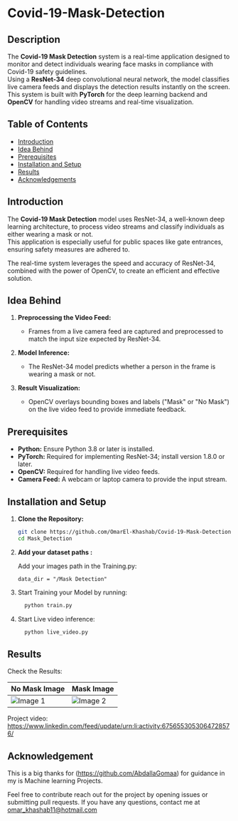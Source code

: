 # Covid-19-Mask-Detection  

## Description  

The **Covid-19 Mask Detection** system is a real-time application designed to monitor and detect individuals wearing face masks in compliance with Covid-19 safety guidelines.  
Using a **ResNet-34** deep convolutional neural network, the model classifies live camera feeds and displays the detection results instantly on the screen.  
This system is built with **PyTorch** for the deep learning backend and **OpenCV** for handling video streams and real-time visualization.

## Table of Contents  

* [Introduction](#introduction)  
* [Idea Behind](#idea-behind)  
* [Prerequisites](#prerequisites)  
* [Installation and Setup](#installation-and-setup)  
* [Results](#Results)  
* [Acknowledgements](#acknowledgements)  

## Introduction  

The **Covid-19 Mask Detection** model uses ResNet-34, a well-known deep learning architecture, to process video streams and classify individuals as either wearing a mask or not.  
This application is especially useful for public spaces like gate entrances, ensuring safety measures are adhered to.  

The real-time system leverages the speed and accuracy of ResNet-34, combined with the power of OpenCV, to create an efficient and effective solution.

## Idea Behind  

1. **Preprocessing the Video Feed:**  
   - Frames from a live camera feed are captured and preprocessed to match the input size expected by ResNet-34.  

2. **Model Inference:**  
   - The ResNet-34 model predicts whether a person in the frame is wearing a mask or not.  

3. **Result Visualization:**  
   - OpenCV overlays bounding boxes and labels ("Mask" or "No Mask") on the live video feed to provide immediate feedback.  

## Prerequisites  

- **Python:** Ensure Python 3.8 or later is installed.  
- **PyTorch:** Required for implementing ResNet-34; install version 1.8.0 or later.  
- **OpenCV:** Required for handling live video feeds.  
- **Camera Feed:** A webcam or laptop camera to provide the input stream. 

## Installation and Setup

1. **Clone the Repository:**

	```sh
	git clone https://github.com/OmarEl-Khashab/Covid-19-Mask-Detection.git
	cd Mask_Detection
	```

2.  **Add your dataset paths :**

	Add your images path in the Training.py:

	```
	data_dir = "/Mask Detection"
	```
3. Start Training your Model by running:

 	```sh
	  python train.py
	```
4. Start Live video inference:

 	```sh
	  python live_video.py
	```
## Results 
Check the Results:

| No Mask Image           | Mask Image            |
|-------------------------|-----------------------|
| ![Image 1](/results%20/nomask.png) | ![Image 2](/results%20/mask.png) |

Project video: https://www.linkedin.com/feed/update/urn:li:activity:6756553053064728576/

## Acknowledgement

This is a big thanks for (https://github.com/AbdallaGomaa) for guidance in my is Machine learning Projects.

Feel free to contribute reach out for the project by opening issues or submitting pull requests. If you have any questions, contact me at omar_khashab11@hotmail.com
